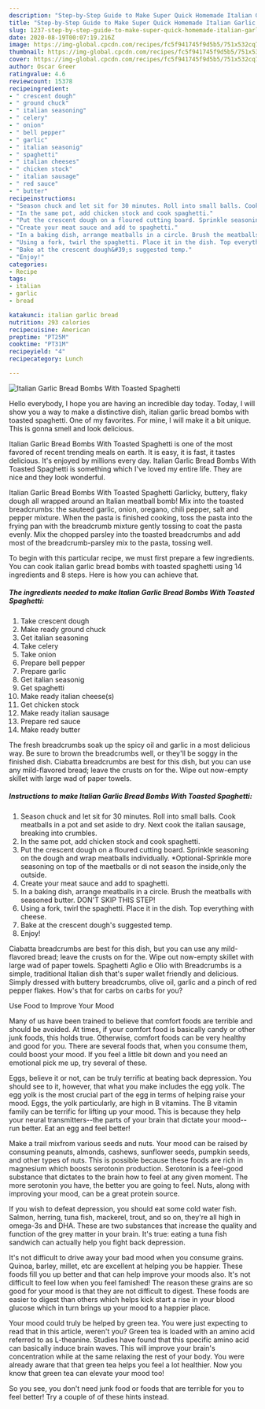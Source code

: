 ```yaml
---
description: "Step-by-Step Guide to Make Super Quick Homemade Italian Garlic Bread Bombs With Toasted Spaghetti"
title: "Step-by-Step Guide to Make Super Quick Homemade Italian Garlic Bread Bombs With Toasted Spaghetti"
slug: 1237-step-by-step-guide-to-make-super-quick-homemade-italian-garlic-bread-bombs-with-toasted-spaghetti
date: 2020-08-19T00:07:19.216Z
image: https://img-global.cpcdn.com/recipes/fc5f941745f9d5b5/751x532cq70/italian-garlic-bread-bombs-with-toasted-spaghetti-recipe-main-photo.jpg
thumbnail: https://img-global.cpcdn.com/recipes/fc5f941745f9d5b5/751x532cq70/italian-garlic-bread-bombs-with-toasted-spaghetti-recipe-main-photo.jpg
cover: https://img-global.cpcdn.com/recipes/fc5f941745f9d5b5/751x532cq70/italian-garlic-bread-bombs-with-toasted-spaghetti-recipe-main-photo.jpg
author: Oscar Greer
ratingvalue: 4.6
reviewcount: 15378
recipeingredient:
- " crescent dough"
- " ground chuck"
- " italian seasoning"
- " celery"
- " onion"
- " bell pepper"
- " garlic"
- " italian seasonig"
- " spaghetti"
- " italian cheeses"
- " chicken stock"
- " italian sausage"
- " red sauce"
- " butter"
recipeinstructions:
- "Season chuck and let sit for 30 minutes. Roll into small balls. Cook meatballs in a pot and set aside to dry. Next cook the italian sausage, breaking into crumbles."
- "In the same pot, add chicken stock and cook spaghetti."
- "Put the crescent dough on a floured cutting board. Sprinkle seasoning on the dough and wrap meatballs individually. *Optional-Sprinkle more seasoning on top of the maetballs or di not season the inside,only the outside."
- "Create your meat sauce and add to spaghetti."
- "In a baking dish, arrange meatballs in a circle. Brush the meatballs with seasoned butter. DON&#39;T SKIP THIS STEP!"
- "Using a fork, twirl the spaghetti. Place it in the dish. Top everything with cheese."
- "Bake at the crescent dough&#39;s suggested temp."
- "Enjoy!"
categories:
- Recipe
tags:
- italian
- garlic
- bread

katakunci: italian garlic bread 
nutrition: 293 calories
recipecuisine: American
preptime: "PT25M"
cooktime: "PT31M"
recipeyield: "4"
recipecategory: Lunch

---
```



![Italian Garlic Bread Bombs With Toasted Spaghetti](https://img-global.cpcdn.com/recipes/fc5f941745f9d5b5/751x532cq70/italian-garlic-bread-bombs-with-toasted-spaghetti-recipe-main-photo.jpg)

Hello everybody, I hope you are having an incredible day today. Today, I will show you a way to make a distinctive dish, italian garlic bread bombs with toasted spaghetti. One of my favorites. For mine, I will make it a bit unique. This is gonna smell and look delicious.

Italian Garlic Bread Bombs With Toasted Spaghetti is one of the most favored of recent trending meals on earth. It is easy, it is fast, it tastes delicious. It's enjoyed by millions every day. Italian Garlic Bread Bombs With Toasted Spaghetti is something which I've loved my entire life. They are nice and they look wonderful.

Italian Garlic Bread Bombs With Toasted Spaghetti Garlicky, buttery, flaky dough all wrapped around an Italian meatball bomb! Mix into the toasted breadcrumbs: the sauteed garlic, onion, oregano, chili pepper, salt and pepper mixture. When the pasta is finished cooking, toss the pasta into the frying pan with the breadcrumb mixture gently tossing to coat the pasta evenly. Mix the chopped parsley into the toasted breadcrumbs and add most of the breadcrumb-parsley mix to the pasta, tossing well.


To begin with this particular recipe, we must first prepare a few ingredients. You can cook italian garlic bread bombs with toasted spaghetti using 14 ingredients and 8 steps. Here is how you can achieve that.

<!--inarticleads1-->

##### The ingredients needed to make Italian Garlic Bread Bombs With Toasted Spaghetti:

1. Take  crescent dough
1. Make ready  ground chuck
1. Get  italian seasoning
1. Take  celery
1. Take  onion
1. Prepare  bell pepper
1. Prepare  garlic
1. Get  italian seasonig
1. Get  spaghetti
1. Make ready  italian cheese(s)
1. Get  chicken stock
1. Make ready  italian sausage
1. Prepare  red sauce
1. Make ready  butter


The fresh breadcrumbs soak up the spicy oil and garlic in a most delicious way. Be sure to brown the breadcrumbs well, or they&#39;ll be soggy in the finished dish. Ciabatta breadcrumbs are best for this dish, but you can use any mild-flavored bread; leave the crusts on for the. Wipe out now-empty skillet with large wad of paper towels. 

<!--inarticleads2-->

##### Instructions to make Italian Garlic Bread Bombs With Toasted Spaghetti:

1. Season chuck and let sit for 30 minutes. Roll into small balls. Cook meatballs in a pot and set aside to dry. Next cook the italian sausage, breaking into crumbles.
1. In the same pot, add chicken stock and cook spaghetti.
1. Put the crescent dough on a floured cutting board. Sprinkle seasoning on the dough and wrap meatballs individually. *Optional-Sprinkle more seasoning on top of the maetballs or di not season the inside,only the outside.
1. Create your meat sauce and add to spaghetti.
1. In a baking dish, arrange meatballs in a circle. Brush the meatballs with seasoned butter. DON&#39;T SKIP THIS STEP!
1. Using a fork, twirl the spaghetti. Place it in the dish. Top everything with cheese.
1. Bake at the crescent dough&#39;s suggested temp.
1. Enjoy!


Ciabatta breadcrumbs are best for this dish, but you can use any mild-flavored bread; leave the crusts on for the. Wipe out now-empty skillet with large wad of paper towels. Spaghetti Aglio e Olio with Breadcrumbs is a simple, traditional Italian dish that&#39;s super wallet friendly and delicious. Simply dressed with buttery breadcrumbs, olive oil, garlic and a pinch of red pepper flakes. How&#39;s that for carbs on carbs for you? 

Use Food to Improve Your Mood


Many of us have been trained to believe that comfort foods are terrible and should be avoided. At times, if your comfort food is basically candy or other junk foods, this holds true. Otherwise, comfort foods can be very healthy and good for you. There are several foods that, when you consume them, could boost your mood. If you feel a little bit down and you need an emotional pick me up, try several of these.

Eggs, believe it or not, can be truly terrific at beating back depression. You should see to it, however, that what you make includes the egg yolk. The egg yolk is the most crucial part of the egg in terms of helping raise your mood. Eggs, the yolk particularly, are high in B vitamins. The B vitamin family can be terrific for lifting up your mood. This is because they help your neural transmitters--the parts of your brain that dictate your mood--run better. Eat an egg and feel better!

Make a trail mixfrom various seeds and nuts. Your mood can be raised by consuming peanuts, almonds, cashews, sunflower seeds, pumpkin seeds, and other types of nuts. This is possible because these foods are rich in magnesium which boosts serotonin production. Serotonin is a feel-good substance that dictates to the brain how to feel at any given moment. The more serotonin you have, the better you are going to feel. Nuts, along with improving your mood, can be a great protein source.

If you wish to defeat depression, you should eat some cold water fish. Salmon, herring, tuna fish, mackerel, trout, and so on, they're all high in omega-3s and DHA. These are two substances that increase the quality and function of the grey matter in your brain. It's true: eating a tuna fish sandwich can actually help you fight back depression. 

It's not difficult to drive away your bad mood when you consume grains. Quinoa, barley, millet, etc are excellent at helping you be happier. These foods fill you up better and that can help improve your moods also. It's not difficult to feel low when you feel famished! The reason these grains are so good for your mood is that they are not difficult to digest. These foods are easier to digest than others which helps kick start a rise in your blood glucose which in turn brings up your mood to a happier place.

Your mood could truly be helped by green tea. You were just expecting to read that in this article, weren't you? Green tea is loaded with an amino acid referred to as L-theanine. Studies have found that this specific amino acid can basically induce brain waves. This will improve your brain's concentration while at the same relaxing the rest of your body. You were already aware that that green tea helps you feel a lot healthier. Now you know that green tea can elevate your mood too!

So you see, you don't need junk food or foods that are terrible for you to feel better! Try  a  couple of  of  these  hints  instead.

